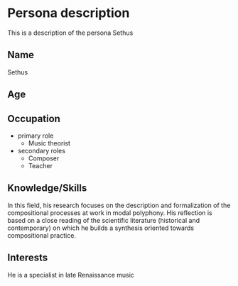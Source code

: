 ---
---

# Persona description

This is a description of the persona Sethus

## Name
Sethus

## Age


## Occupation
- primary role
    - Music theorist
- secondary roles
    - Composer 
    - Teacher

## Knowledge/Skills
In this field, his research focuses on the description and formalization of the compositional processes at work in modal polyphony. His reflection is based on a close reading of the scientific literature (historical and contemporary) on which he builds a synthesis oriented towards compositional practice.

## Interests
He is a specialist in late Renaissance music

